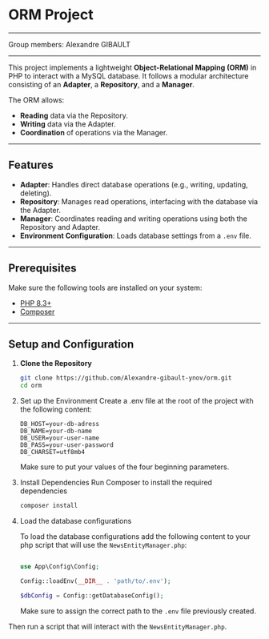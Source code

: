 # ORM Project

---

Group members: Alexandre GIBAULT

---
This project implements a lightweight 
**Object-Relational Mapping (ORM)** in PHP to interact with 
a MySQL database. It follows a modular architecture 
consisting of an **Adapter**, a **Repository**, 
and a **Manager**.

The ORM allows:
- **Reading** data via the Repository.
- **Writing** data via the Adapter.
- **Coordination** of operations via the Manager.

---

## Features

- **Adapter**: Handles direct database operations (e.g., writing, updating, deleting).
- **Repository**: Manages read operations, interfacing with the database via the Adapter.
- **Manager**: Coordinates reading and writing operations using both the Repository and Adapter.
- **Environment Configuration**: Loads database settings from a `.env` file.

---

## Prerequisites

Make sure the following tools are installed on your system:
- [PHP 8.3+](https://www.php.net/)
- [Composer](https://getcomposer.org/)

---

## Setup and Configuration

1. **Clone the Repository**
   ```bash
   git clone https://github.com/Alexandre-gibault-ynov/orm.git
   cd orm
   ```
2. Set up the Environment Create a .env file at the root of the project with the following content:
    ```
   DB_HOST=your-db-adress
   DB_NAME=your-db-name
   DB_USER=your-user-name
   DB_PASS=your-user-password
   DB_CHARSET=utf8mb4
   ```
    Make sure to put your values of the four beginning parameters.

3. Install Dependencies Run Composer to install the required dependencies

    ```bash
   composer install
   ```

4. Load the database configurations

    To load the database configurations add the following content to your php script
     that will use the `NewsEntityManager.php`: 
    ```php
   
   use App\Config\Config;
   
   Config::loadEnv(__DIR__ . 'path/to/.env');
   
   $dbConfig = Config::getDatabaseConfig();
   ```
   Make sure to assign the correct path to the `.env` file previously created.

Then run a script that will interact with the `NewsEntityManager.php`.